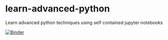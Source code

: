 # learn-advanced-python

Learn advanced python techniques using self contained jupyter notebooks

[![Binder](https://mybinder.org/badge_logo.svg)](https://mybinder.org/v2/gh/aviadr1/learn-advanced-python/master)
